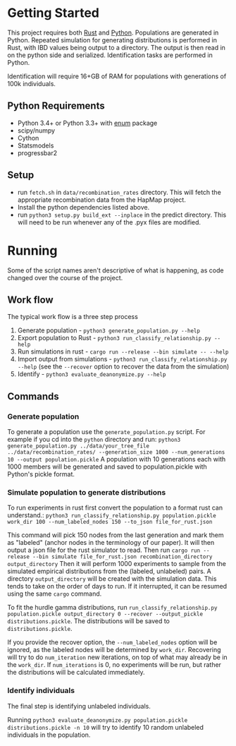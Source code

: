 Getting Started
===============

This project requires both [Rust](https://www.rust-lang.org/) and [Python](https://www.python.org/). Populations are generated in Python. Repeated simulation for generating distributions is performed in Rust, with IBD values being output to a directory. The output is then read in on the python side and serialized. Identification tasks are performed in Python.

Identification will require 16+GB of RAM for populations with generations of 100k individuals.

Python Requirements
-----------

* Python 3.4+ or Python 3.3+ with [enum](https://pypi.python.org/pypi/enum34) package
* scipy/numpy
* Cython
* Statsmodels
* progressbar2



Setup
-----

* run `fetch.sh` in `data/recombination_rates` directory. This will
  fetch the appropriate recombination data from the HapMap project.
* Install the python dependencies listed above.
* run `python3 setup.py build_ext --inplace` in the predict
  directory. This will need to be run whenever any of the .pyx files
  are modified.

Running
=======

Some of the script names aren't descriptive of what is happening, as code changed over the course of the project.

Work flow
---------

The typical work flow is a three step process

1. Generate population - `python3 generate_population.py --help`
2. Export population to Rust - `python3 run_classify_relationship.py --help`
4. Run simulations in rust - `cargo run --release --bin simulate -- --help`
5. Import output from simulations - `python3 run_classify_relationship.py --help` (see the `--recover` option to recover the data from the simulation)
6. Identify - `python3 evaluate_deanonymize.py --help`

Commands
--------

### Generate population

To generate a population use the `generate_population.py` script. For
example if you cd into the `python` directory and run: `python3
generate_population.py ../data/your_tree_file ../data/recombination_rates/
--generation_size 1000 --num_generations 10 --output
population.pickle` A population with 10 generations each with 1000
members will be generated and saved to population.pickle with Python's
pickle format.


### Simulate population to generate distributions

To run experiments in rust first convert the population to a format rust can understand.: `python3
run_classify_relationship.py population.pickle work_dir 100
--num_labeled_nodes 150 --to_json file_for_rust.json`


This command will pick 150 nodes from the last generation and mark
them as "labeled" (anchor nodes in the terminology of our paper). 
It will then output a json file for the rust simulator to read.
Then run `cargo run --release --bin simulate file_for_rust.json recombination_directory output_directory`
Then it will perform 1000 experiments to sample
from the simulated empirical distributions from the (labeled,
unlabeled) pairs. A directory `output_directory` will be created with the simulation data. This tends to take on the order of days to run. If it interrupted, it can be resumed using the same `cargo` command.

To fit the hurdle gamma distributions, run `run_classify_relationship.py population.pickle output_directory 0
--recover --output_pickle distributions.pickle`. The distributions will be saved to `distributions.pickle`.

If you provide the recover option, the `--num_labeled_nodes` option will be ignored, as
the labeled nodes will be determined by `work_dir`. Recovering will
try to do `num_iteration` new iterations, on top of what may already
be in the `work_dir`. If `num_iterations` is 0, no experiments will be
run, but rather the distributions will be calculated immediately.


### Identify individuals

The final step is identifying unlabeled individuals.

Running `python3 evaluate_deanonymize.py population.pickle
distributions.pickle -n 10` will try to identify 10 random unlabeled
individuals in the population.
